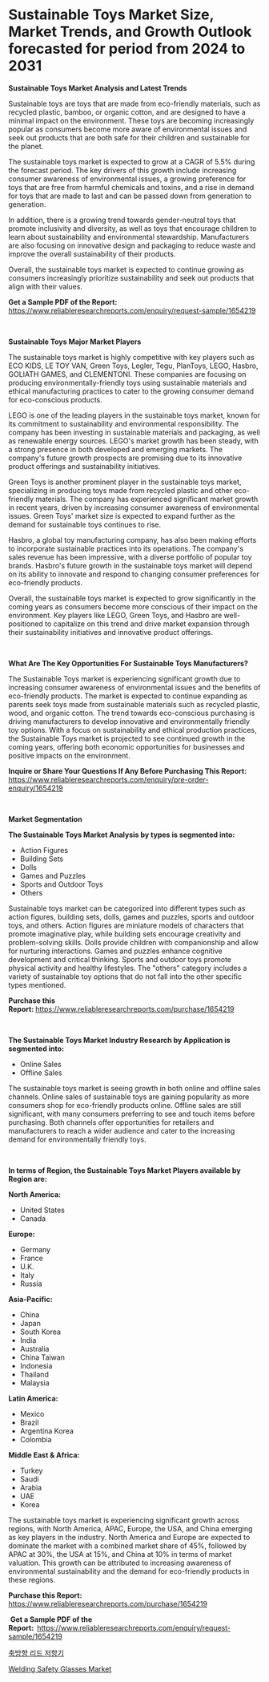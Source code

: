 <p><h1>Sustainable Toys Market Size, Market Trends, and Growth Outlook forecasted for period from 2024 to 2031</h1></p><p><strong>Sustainable Toys Market Analysis and Latest Trends</strong></p>
<p><p>Sustainable toys are toys that are made from eco-friendly materials, such as recycled plastic, bamboo, or organic cotton, and are designed to have a minimal impact on the environment. These toys are becoming increasingly popular as consumers become more aware of environmental issues and seek out products that are both safe for their children and sustainable for the planet.</p><p>The sustainable toys market is expected to grow at a CAGR of 5.5% during the forecast period. The key drivers of this growth include increasing consumer awareness of environmental issues, a growing preference for toys that are free from harmful chemicals and toxins, and a rise in demand for toys that are made to last and can be passed down from generation to generation.</p><p>In addition, there is a growing trend towards gender-neutral toys that promote inclusivity and diversity, as well as toys that encourage children to learn about sustainability and environmental stewardship. Manufacturers are also focusing on innovative design and packaging to reduce waste and improve the overall sustainability of their products.</p><p>Overall, the sustainable toys market is expected to continue growing as consumers increasingly prioritize sustainability and seek out products that align with their values.</p></p>
<p><strong>Get a Sample PDF of the Report:&nbsp;</strong> <a href="https://www.reliableresearchreports.com/enquiry/request-sample/1654219">https://www.reliableresearchreports.com/enquiry/request-sample/1654219</a></p>
<p>&nbsp;</p>
<p><strong>Sustainable Toys Major Market Players</strong></p>
<p><p>The sustainable toys market is highly competitive with key players such as ECO KIDS, LE TOY VAN, Green Toys, Legler, Tegu, PlanToys, LEGO, Hasbro, GOLIATH GAMES, and CLEMENTONI. These companies are focusing on producing environmentally-friendly toys using sustainable materials and ethical manufacturing practices to cater to the growing consumer demand for eco-conscious products.</p><p>LEGO is one of the leading players in the sustainable toys market, known for its commitment to sustainability and environmental responsibility. The company has been investing in sustainable materials and packaging, as well as renewable energy sources. LEGO's market growth has been steady, with a strong presence in both developed and emerging markets. The company's future growth prospects are promising due to its innovative product offerings and sustainability initiatives.</p><p>Green Toys is another prominent player in the sustainable toys market, specializing in producing toys made from recycled plastic and other eco-friendly materials. The company has experienced significant market growth in recent years, driven by increasing consumer awareness of environmental issues. Green Toys' market size is expected to expand further as the demand for sustainable toys continues to rise.</p><p>Hasbro, a global toy manufacturing company, has also been making efforts to incorporate sustainable practices into its operations. The company's sales revenue has been impressive, with a diverse portfolio of popular toy brands. Hasbro's future growth in the sustainable toys market will depend on its ability to innovate and respond to changing consumer preferences for eco-friendly products.</p><p>Overall, the sustainable toys market is expected to grow significantly in the coming years as consumers become more conscious of their impact on the environment. Key players like LEGO, Green Toys, and Hasbro are well-positioned to capitalize on this trend and drive market expansion through their sustainability initiatives and innovative product offerings.</p></p>
<p>&nbsp;</p>
<p><strong>What Are The Key Opportunities For Sustainable Toys Manufacturers?</strong></p>
<p><p>The Sustainable Toys market is experiencing significant growth due to increasing consumer awareness of environmental issues and the benefits of eco-friendly products. The market is expected to continue expanding as parents seek toys made from sustainable materials such as recycled plastic, wood, and organic cotton. The trend towards eco-conscious purchasing is driving manufacturers to develop innovative and environmentally friendly toy options. With a focus on sustainability and ethical production practices, the Sustainable Toys market is projected to see continued growth in the coming years, offering both economic opportunities for businesses and positive impacts on the environment.</p></p>
<p><strong>Inquire or Share Your Questions If Any Before Purchasing This Report:</strong> <a href="https://www.reliableresearchreports.com/enquiry/pre-order-enquiry/1654219">https://www.reliableresearchreports.com/enquiry/pre-order-enquiry/1654219</a></p>
<p>&nbsp;</p>
<p><strong>Market Segmentation</strong></p>
<p><strong>The Sustainable Toys Market Analysis by types is segmented into:</strong></p>
<p><ul><li>Action Figures</li><li>Building Sets</li><li>Dolls</li><li>Games and Puzzles</li><li>Sports and Outdoor Toys</li><li>Others</li></ul></p>
<p><p>Sustainable toys market can be categorized into different types such as action figures, building sets, dolls, games and puzzles, sports and outdoor toys, and others. Action figures are miniature models of characters that promote imaginative play, while building sets encourage creativity and problem-solving skills. Dolls provide children with companionship and allow for nurturing interactions. Games and puzzles enhance cognitive development and critical thinking. Sports and outdoor toys promote physical activity and healthy lifestyles. The "others" category includes a variety of sustainable toy options that do not fall into the other specific types mentioned.</p></p>
<p><strong>Purchase this Report:&nbsp;</strong><a href="https://www.reliableresearchreports.com/purchase/1654219">https://www.reliableresearchreports.com/purchase/1654219</a></p>
<p>&nbsp;</p>
<p><strong>The Sustainable Toys Market Industry Research by Application is segmented into:</strong></p>
<p><ul><li>Online Sales</li><li>Offline Sales</li></ul></p>
<p><p>The sustainable toys market is seeing growth in both online and offline sales channels. Online sales of sustainable toys are gaining popularity as more consumers shop for eco-friendly products online. Offline sales are still significant, with many consumers preferring to see and touch items before purchasing. Both channels offer opportunities for retailers and manufacturers to reach a wider audience and cater to the increasing demand for environmentally friendly toys.</p></p>
<p>&nbsp;</p>
<p><strong>In terms of Region, the Sustainable Toys Market Players available by Region are:</strong></p>
<p>
    <p> <strong> North America: </strong>
        <ul>
            <li>United States</li>
            <li>Canada</li>
        </ul>
        </p> 
    <p> <strong> Europe: </strong>
        <ul>
            <li>Germany</li>
            <li>France</li>
            <li>U.K.</li>
            <li>Italy</li>
            <li>Russia</li>
        </ul>
        </p> 
    <p> <strong> Asia-Pacific: </strong>
        <ul>
            <li>China</li>
            <li>Japan</li>
            <li>South Korea</li>
            <li>India</li>
            <li>Australia</li>
            <li>China Taiwan</li>
            <li>Indonesia</li>
            <li>Thailand</li>
            <li>Malaysia</li>
        </ul>
        </p> 
    <p> <strong> Latin America: </strong>
        <ul>
            <li>Mexico</li>
            <li>Brazil</li>
            <li>Argentina Korea</li>
            <li>Colombia</li>
        </ul>
        </p> 
    <p> <strong> Middle East & Africa: </strong>
        <ul>
            <li>Turkey</li>
            <li>Saudi</li>
            <li>Arabia</li>
            <li>UAE</li>
            <li>Korea</li>
        </ul>
    </p>
    </p>
<p><p>The sustainable toys market is experiencing significant growth across regions, with North America, APAC, Europe, the USA, and China emerging as key players in the industry. North America and Europe are expected to dominate the market with a combined market share of 45%, followed by APAC at 30%, the USA at 15%, and China at 10% in terms of market valuation. This growth can be attributed to increasing awareness of environmental sustainability and the demand for eco-friendly products in these regions.</p></p>
<p><strong>Purchase this Report: </strong><a href="https://www.reliableresearchreports.com/purchase/1654219">https://www.reliableresearchreports.com/purchase/1654219</a></p>
<p>&nbsp;<strong>Get a Sample PDF of the Report:&nbsp;&nbsp;</strong><a href="https://www.reliableresearchreports.com/enquiry/request-sample/1654219">https://www.reliableresearchreports.com/enquiry/request-sample/1654219</a></p>
<p><strong></strong></p>
<p><p><a href="https://github.com/qpfbabw35734906/Market-Research-Report-List-1/blob/main/82877005333.md">축방향 리드 저항기</a></p><p><a href="https://github.com/YashRP12/Market-Research-Report-List-3/blob/main/welding-safety-glasses-market.md">Welding Safety Glasses Market</a></p></p>